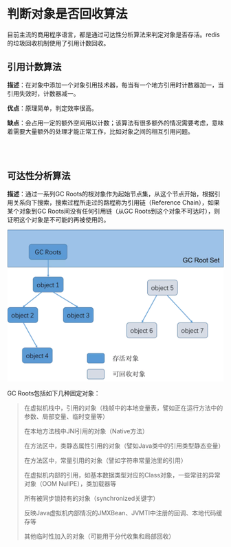 # 判断对象是否回收算法

目前主流的商用程序语言，都是通过可达性分析算法来判定对象是否存活。redis的垃圾回收机制使用了引用计数回收。


## 引用计数算法
**描述**：在对象中添加一个对象引用技术器，每当有一个地方引用时计数器加一，当引用失效时，计数器减一。

**优点**：原理简单，判定效率很高。

**缺点**：会占用一定的额外空间用以计数；该算法有很多额外的情况需要考虑，意味着需要大量额外的处理才能正常工作，比如对象之间的相互引用问题。

<br><br>

## 可达性分析算法
**描述**：通过一系列GC Roots的根对象作为起始节点集，从这个节点开始，根据引用关系向下搜索，搜索过程所走过的路程称为引用链（Reference Chain），如果某个对象到GC Roots间没有任何引用链（从GC Roots到这个对象不可达时），则证明这个对象是不可能的再被使用的。

![](../img/jvm_comfirm_gc.png)


GC Roots包括如下几种固定对象：
> 
>在虚拟机栈中，引用的对象（栈帧中的本地变量表，譬如正在运行方法中的参数、局部变量、临时变量等）
> 
>在本地方法栈中JNI引用的对象（Native方法）
> 
>在方法区中，类静态属性引用的对象（譬如Java类中的引用类型静态变量）
> 
>在方法区中，常量引用的对象（譬如字符串常量池里的引用）
> 
>在虚拟机内部的引用，如基本数据类型对应的Class对象，一些常驻的异常对象（OOM NullPE），类加载器等
> 
>所有被同步锁持有的对象（synchronized关键字）
> 
>反映Java虚拟机内部情况的JMXBean、JVMTI中注册的回调、本地代码缓存等
> 
>其他临时性加入的对象（可能用于分代收集和局部回收）

